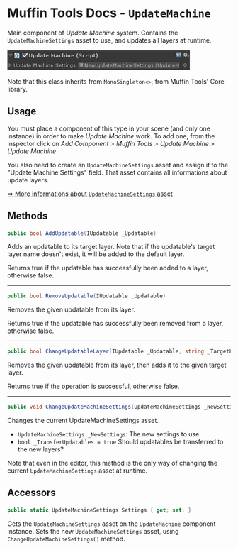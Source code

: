 # Muffin Tools Docs - `UpdateMachine`

Main component of *Update Machine* system. Contains the `UpdateMachineSettings` asset to use, and updates all layers at runtime.

![Update Machine settings](./Images/um-main-component.jpg)

Note that this class inherits from `MonoSingleton<>`, from Muffin Tools' Core library.

## Usage

You must place a component of this type in your scene (and only one instance) in order to make *Update Machine* work. To add one, from the inspector click on *Add Component > Muffin Tools > Update Machine > Update Machine*.

You also need to create an `UpdateMachineSettings` asset and assign it to the "Update Machine Settings" field. That asset contains all informations about update layers.

[=> More informations about `UpdateMachineSettings` asset](./update-machine-settings.md)

## Methods

```cs
public bool AddUpdatable(IUpdatable _Updatable)
```

Adds an updatable to its target layer. Note that if the updatable's target layer name doesn't exist, it will be added to the default layer.

Returns true if the updatable has successfully been added to a layer, otherwise false.

---

```cs
public bool RemoveUpdatable(IUpdatable _Updatable)
```

Removes the given updatable from its layer.

Returns true if the updatable has successfully been removed from a layer, otherwise false.

---

```cs
public bool ChangeUpdatableLayer(IUpdatable _Updatable, string _TargetLayerName)
```

Removes the given updatable from its layer, then adds it to the given target layer.

Returns true if the operation is successful, otherwise false.

---

```cs
public void ChangeUpdateMachineSettings(UpdateMachineSettings _NewSettings, bool _TransferUpdatables = true)
```

Changes the current UpdateMachineSettings asset.

* `UpdateMachineSettings _NewSettings`: The new settings to use
* `bool _TransferUpdatables = true` Should updatables be transferred to the new layers?

Note that even in the editor, this method is the only way of changing the current `UpdateMachineSettings` asset at runtime.

## Accessors

```cs
public static UpdateMachineSettings Settings { get; set; }
```

Gets the `UpdateMachineSettings` asset on the `UpdateMachine` component instance.
Sets the new `UpdateMachineSettings` asset, using `ChangeUpdateMachineSettings()` method.